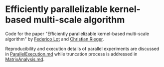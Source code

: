 # Efficiently parallelizable kernel-based multi-scale algorithm
Code for the paper "Efficiently parallelizable kernel-based multi-scale algorithm" by [Federico Lot](https://www.uni-marburg.de/de/fb12/arbeitsgruppen/numerik/team/federico-lot) and [Christian Rieger](https://www.uni-marburg.de/de/fb12/arbeitsgruppen/numerik/team/christian-rieger).

Reproducibility and execution details of parallel experiments are discussed in [ParallelExecution.md](./parallel_code/ParallelExecution.md) while truncation process is addressed in [MatrixAnalysis.md](./matrix_analysis/MatrixAnalysis.md).
